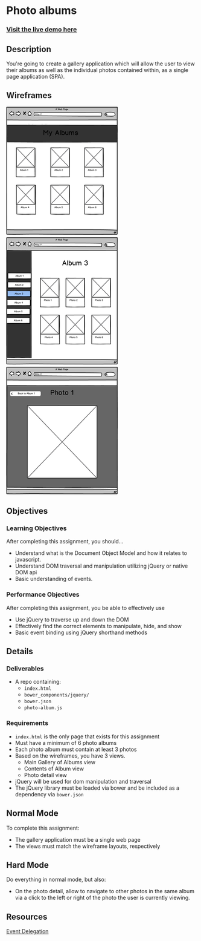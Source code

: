# Photo albums

### [Visit the live demo here](http://jetbalagtas.github.io/jQuery-photo-albums)

## Description
You're going to create a gallery application which will allow the user to view their albums as well as the individual photos contained within, as a single page application (SPA).

## Wireframes

![Wireframes](assets/photo-album.png)

## Objectives

### Learning Objectives

After completing this assignment, you should…

* Understand what is the Document Object Model and how it relates to javascript.
* Understand DOM traversal and manipulation utilizing jQuery or native DOM api
* Basic understanding of events.

### Performance Objectives

After completing this assignment, you be able to effectively use

* Use jQuery to traverse up and down the DOM
* Effectively find the correct elements to manipulate, hide, and show
* Basic event binding using jQuery shorthand methods


## Details

### Deliverables

* A repo containing:
  * `index.html`
  * `bower_components/jquery/`
  * `bower.json`
  * `photo-album.js`

### Requirements

* `index.html` is the only page that exists for this assignment
* Must have a minimum of 6 photo albums
* Each photo album must contain at least 3 photos
* Based on the wireframes, you have 3 views.
  - Main Gallery of Albums view
  - Contents of Album view
  - Photo detail view
* jQuery will be used for dom manipulation and traversal
* The jQuery library must be loaded via bower and be included as a dependency via  `bower.json`

## Normal Mode

To complete this assignment:

- The gallery application must be a single web page
- The views must match the wireframe layouts, respectively


## Hard Mode

Do everything in normal mode, but also:

- On the photo detail, allow to navigate to other photos in the same album via a click to the left or right of the photo the user is currently viewing.

## Resources
[Event Delegation](http://bocoup.com/education/online/screencasts/more-efficient-event-handlers/)
